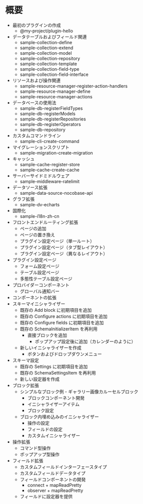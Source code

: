 # 概要

- 最初のプラグインの作成
  - @my-project/plugin-hello
- データテーブルおよびフィールド関連
  - sample-collection-define
  - sample-collection-extend
  - sample-collection-model
  - sample-collection-repository
  - sample-collection-template
  - sample-collection-field-type
  - sample-collection-field-interface
- リソースおよび操作関連
  - sample-resource-manager-register-action-handlers
  - sample-resource-manager-define
  - sample-resource-manager-actions
- データベースの使用法
  - sample-db-registerFieldTypes
  - sample-db-registerModels
  - sample-db-registerRepositories
  - sample-db-registerOperators
  - sample-db-repository
- カスタムコマンドライン
  - sample-cli-create-command
- マイグレーションスクリプト
  - sample-migration-create-migration
- キャッシュ
  - sample-cache-register-store
  - sample-cache-create-cache
- サーバーサイドミドルウェア
  - sample-middleware-ratelimit
- データソース拡張
  - sample-data-source-nocobase-api
- グラフ拡張
  - sample-dv-echarts
- 国際化
  - sample-i18n-zh-cn
- フロントエンドルーティング拡張
  - ページの追加
  - ページの置き換え
  - プラグイン設定ページ（単一ルート）
  - プラグイン設定ページ（タブ型レイアウト）
  - プラグイン設定ページ（異なるレイアウト）
- プラグイン設定ページ
  - フォーム設定ページ
  - テーブル設定ページ
  - 多態性テーブル設定ページ
- プロバイダーコンポーネント
  - グローバル通知バー
- コンポーネントの拡張
- スキーマイニシャライザー
  - 既存の Add block に初期項目を追加
  - 既存の Configure actions に初期項目を追加
  - 既存の Configure fields に初期項目を追加
  - 既存の SchemaInitializerItem を再利用
    - 直接ブロックを追加
      - ポップアップ設定後に追加（カレンダーのように）
  - 新しいイニシャライザーを作成
    - ボタンおよびドロップダウンメニュー
- スキーマ設定
  - 既存の Settings に初期項目を追加
  - 既存の SchemaSettingsItem を再利用
  - 新しい設定器を作成
- ブロック拡張
  - シンプルなブロック例 - ギャラリー画像カルーセルブロック
    - ブロックコンポーネント開発
    - イニシャライザーアイテム
    - ブロック設定
  - ブロック内埋め込みのイニシャライザー
    - 操作の設定
    - フィールドの設定
    - カスタムイニシャライザー
- 操作拡張
  - コマンド型操作
  - ポップアップ型操作
- フィールド拡張
  - カスタムフィールドインターフェースタイプ
  - カスタムフィールドデータタイプ
  - フィールドコンポーネントの開発
    - connect + mapReadPretty
    - observer + mapReadPretty
  - フィールドに設定器を提供

